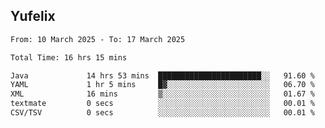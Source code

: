 ## Yufelix

<!--START_SECTION:waka-->

```txt
From: 10 March 2025 - To: 17 March 2025

Total Time: 16 hrs 15 mins

Java             14 hrs 53 mins  ███████████████████████░░   91.60 %
YAML             1 hr 5 mins     █▓░░░░░░░░░░░░░░░░░░░░░░░   06.70 %
XML              16 mins         ▒░░░░░░░░░░░░░░░░░░░░░░░░   01.67 %
textmate         0 secs          ░░░░░░░░░░░░░░░░░░░░░░░░░   00.01 %
CSV/TSV          0 secs          ░░░░░░░░░░░░░░░░░░░░░░░░░   00.01 %
```

<!--END_SECTION:waka-->

